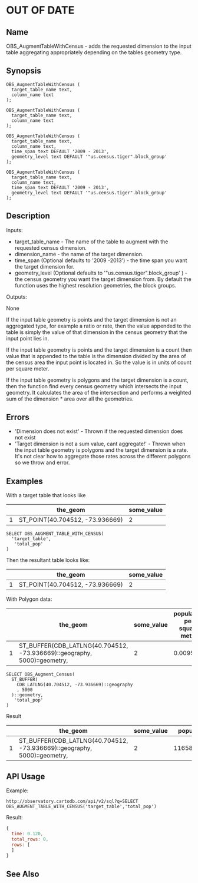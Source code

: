 # OUT OF DATE
## Name

OBS_AugmentTableWithCensus - adds the requested dimension to the input table aggregating appropriately depending on the tables
geometry type.

## Synopsis

```postgresql
OBS_AugmentTableWithCensus (
  target_table_name text,
  column_name text
);

OBS_AugmentTableWithCensus (
  target_table_name text,
  column_name text
);

OBS_AugmentTableWithCensus (
  target_table_name text,
  column_name text,
  time_span text DEFAULT '2009 - 2013',
  geometry_level text DEFAULT '"us.census.tiger".block_group'
);

OBS_AugmentTableWithCensus (
  target_table_name text,
  column_name text,
  time_span text DEFAULT '2009 - 2013',
  geometry_level text DEFAULT '"us.census.tiger".block_group'
);
```

## Description

Inputs:

- target_table_name - The name of the table to augment with the requested census dimension.
- dimension_name - the name of the target dimension.
- time_span (Optional defaults to '2009 -2013') - the time span you want the target dimension for.
- geometry_level (Optional defaults to '"us.census.tiger".block_group' ) - the census geometry you want the target dimension from. By default the function uses the highest resolution geometries, the block groups.

Outputs:

None

If the input table geometry is points and the target dimension is not an aggregated type, for example a ratio or rate, then the value appended to the table is simply the value of that dimension in the census geometry that the input point lies in.

If the input table geometry is points and the target dimension is a count then value that is appended to the table is the dimension divided by the area of the census area the input point is located in. So the value is in units of count per square meter.

If the input table geometry is polygons and the target dimension is a count, then the function find every census geometry which intersects the input geometry. It calculates the area of the intersection and performs a weighted sum of the dimension * area over all the geometries.

## Errors

 - 'Dimension does not exist' - Thrown if the requested dimension does not exist
 - 'Target dimension is not a sum value, cant aggregate!' - Thrown when the input table geometry is polygons and the target dimension is a rate. It's not clear how to aggregate those rates across the different polygons so we throw and error.

## Examples

With a target table that looks like

|   | the_geom | some_value |
|---|----------|------------|
| 1 | ST_POINT(40.704512, -73.936669) | 2 |


```postgresql
SELECT OBS_AUGMENT_TABLE_WITH_CENSUS(
  'target_table',
   'total_pop'
)
```

Then the resultant table looks like:

|   | the_geom | some_value |
|---|----------|------------|
| 1 | ST_POINT(40.704512, -73.936669) | 2 |



With Polygon data:

|   | the_geom | some_value | population per square meter |
|---|----------|------------|-----------------------------|
| 1 |   ST_BUFFER(CDB_LATLNG(40.704512, -73.936669)::geography, 5000)::geometry,| 2 | 0.00951 |

```postgresql
SELECT OBS_Augment_Census(
  ST_BUFFER(
    CDB_LATLNG(40.704512, -73.936669)::geography
    , 5000
  )::geometry,
   'total_pop'
)
```

Result

|   | the_geom | some_value | population |
|---|----------|------------|-----------------------------|
| 1 |   ST_BUFFER(CDB_LATLNG(40.704512, -73.936669)::geography, 5000)::geometry,| 2 | 1165820.828 |


## API Usage

Example:

```curl
http://observatory.cartodb.com/api/v2/sql?q=SELECT OBS_AUGMENT_TABLE_WITH_CENSUS('target_table','total_pop')
```

Result:

```javascript
{
  time: 0.120,
  total_rows: 0,
  rows: [
  ]
}
```

## See Also
